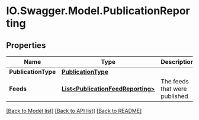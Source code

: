 # IO.Swagger.Model.PublicationReporting
## Properties

Name | Type | Description | Notes
------------ | ------------- | ------------- | -------------
**PublicationType** | [**PublicationType**](PublicationType.md) |  | 
**Feeds** | [**List&lt;PublicationFeedReporting&gt;**](PublicationFeedReporting.md) | The feeds that were published | 

[[Back to Model list]](../README.md#documentation-for-models) [[Back to API list]](../README.md#documentation-for-api-endpoints) [[Back to README]](../README.md)

